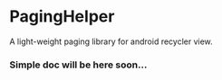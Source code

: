 # PagingHelper
A light-weight paging library for android recycler view.

### Simple doc will be here soon...
